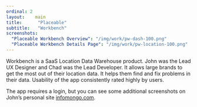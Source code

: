```yaml
---
ordinal: 2
layout:    main
title:      "Placeable"
subtitle:   "Workbench"
screenshots:
  "Placeable Workbench Overview": "/img/work/pw-dash-100.png"
  "Placeable Workbench Details Page": "/img/work/pw-location-100.png"
---
```


Workbench is a SaaS Location Data Warehouse product. John was the Lead UX Designer and Chad was the Lead Developer. It allows large brands to get the most out of their location data. It helps them find and fix problems in their data. Usability of the app consistently rated highly by users.

The app requires a login, but you can see some additional screenshots on John’s personal site [infomongo.com](http://infomongo.com).
